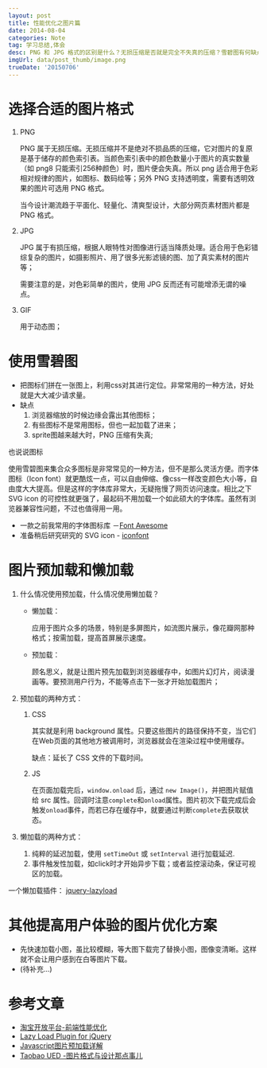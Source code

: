 ```yaml
---
layout: post
title: 性能优化之图片篇
date: 2014-08-04
categories: Note
tag: 学习总结,体会
desc: PNG 和 JPG 格式的区别是什么？无损压缩是否就是完全不失真的压缩？雪碧图有何缺点？应选用那种图标形式？图片预加载和懒加载的应用场景是什么？
imgUrl: data/post_thumb/image.png
trueDate: '20150706'
---
```



# 选择合适的图片格式

1. PNG 

	PNG 属于无损压缩。无损压缩并不是绝对不损品质的压缩，它对图片的复原是基于储存的颜色索引表。当颜色索引表中的颜色数量小于图片的真实数量（如 png8 只能索引256种颜色）时，图片便会失真。所以 png 适合用于色彩相对规律的图片，如图标、数码绘等；另外 PNG 支持透明度，需要有透明效果的图片可选用 PNG 格式。

	当今设计潮流趋于平面化、轻量化、清爽型设计，大部分网页素材图片都是 PNG 格式。

2. JPG 

	JPG 属于有损压缩，根据人眼特性对图像进行适当降质处理。适合用于色彩错综复杂的图片，如摄影照片、用了很多光影滤镜的图、加了真实素材的图片等；

	需要注意的是，对色彩简单的图片，使用 JPG 反而还有可能增添无谓的噪点。

3. GIF 

	用于动态图；


# 使用雪碧图

- 把图标们拼在一张图上，利用css对其进行定位。非常常用的一种方法，好处就是大大减少请求量。
- 缺点
	1. 浏览器缩放的时候边缘会露出其他图标；
	2. 有些图标不是常用图标，但也一起加载了进来；
	3. sprite图越来越大时，PNG 压缩有失真;

<i class="fa fa-comment"></i> 也说说图标

使用雪碧图来集合众多图标是非常常见的一种方法，但不是那么灵活方便。而字体图标（Icon font）就更酷炫一点，可以自由伸缩、像css一样改变颜色大小等，自由度大大提高。但是这样的字体库非常大，无疑拖慢了网页访问速度。相比之下 SVG icon 的可控性就更强了，最起码不用加载一个如此硕大的字体库。虽然有浏览器兼容性问题，不过也值得用一用。

- 一款之前我常用的字体图标库 －[Font Awesome ](http://fortawesome.github.io/Font-Awesome/) 
- 准备稍后研究研究的 SVG icon - [iconfont](http://www.iconfont.cn/)

# 图片预加载和懒加载

1. 什么情况使用预加载，什么情况使用懒加载？
	- 懒加载：

		应用于图片众多的场景，特别是多屏图片，如流图片展示，像花瓣网那种格式；按需加载，提高首屏展示速度。
	
	- 预加载：

		顾名思义，就是让图片预先加载到浏览器缓存中，如图片幻灯片，阅读漫画等。要预测用户行为，不能等点击下一张才开始加载图片；

2. 预加载的两种方式：
	1. CSS 

		其实就是利用 background 属性。只要这些图片的路径保持不变，当它们在Web页面的其他地方被调用时，浏览器就会在渲染过程中使用缓存。

		缺点：延长了 CSS 文件的下载时间。

	2. JS 
		
		在页面加载完后，`window.onload` 后，通过 `new Image()`，并把图片赋值给 src 属性。回调时注意`complete`和`onload`属性。图片初次下载完成后会触发`onload`事件，而若已存在缓存中，就要通过判断`complete`去获取状态。

3. 懒加载的两种方式：
	1. 纯粹的延迟加载，使用 `setTimeOut` 或 `setInterval` 进行加载延迟.
	2. 事件触发性加载，如click时才开始异步下载；或者监控滚动条，保证可视区的加载。


一个懒加载插件： [jquery-lazyload](http://www.appelsiini.net/projects/lazyload)


# 其他提高用户体验的图片优化方案

- 先快速加载小图，虽比较模糊，等大图下载完了替换小图，图像变清晰。这样就不会让用户感到在白等图片下载。
- (待补充...)


# 参考文章

- [淘宝开放平台-前端性能优化](https://open.taobao.com/doc/detail.htm?id=101942)
- [Lazy Load Plugin for jQuery](http://www.appelsiini.net/projects/lazyload)
- [Javascript图片预加载详解](http://www.cnblogs.com/v10258/p/3376455.html)
- [Taobao UED -图片格式与设计那点事儿](http://ued.taobao.org/blog/2010/12/jpg_png/)
